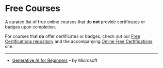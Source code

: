 # Free Courses  

A curated list of free online courses that do **not** provide certificates or badges upon completion.  

For courses that **do** offer certificates or badges, check out our [Free Certifications repository](https://github.com/cloudcommunity/Free-Certifications) and the accompanying [Online Free Certifications](https://free-certifications.com/) site.  

---

- [Generative AI for Beginners](https://microsoft.github.io/generative-ai-for-beginners/) – by Microsoft  
